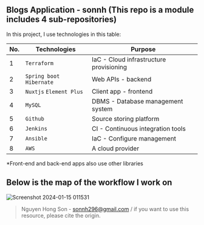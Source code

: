 
## Blogs Application - sonnh (This repo is a module includes 4 sub-repositories)

In this project, I use technologies in this table:

|  No.|Technologies |Purpose |
|----------------|---------------------------------|--------------|
|1|`Terraform`|IaC - Cloud infrastructure provisioning|
|2|`Spring boot` `Hibernate`|Web APIs - backend |
|3|`Nuxtjs` `Element Plus`|Client app - frontend |
|4|`MySQL`|DBMS - Database management system|
|5|`Github`|Source storing platform|
|6|`Jenkins`|CI - Continuous integration tools|
|7|`Ansible`|IaC - Configure management|
|8|`AWS`|A cloud provider|

*Front-end and back-end apps also use other libraries


Below is the map of the workflow I work on
------------------------------------------------------

![Screenshot 2024-01-15 011531](https://github.com/sonnh296/sonnh-blogapp/assets/146052985/4acc9e6e-2f75-41c0-95b6-7154d01196a9)


> Nguyen Hong Son - sonnh296@gmail.com / if you want to use this resource, please cite the origin.

